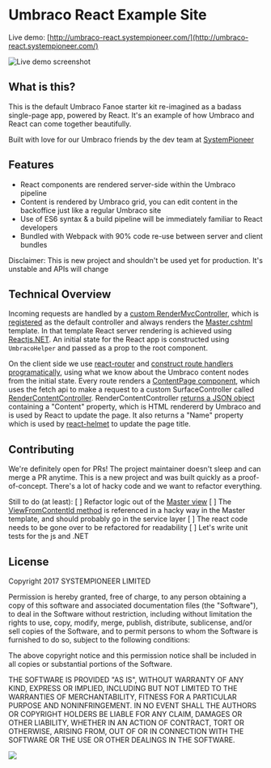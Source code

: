 # Umbraco React Example Site

Live demo: [http://umbraco-react.systempioneer.com/](http://umbraco-react.systempioneer.com/)


![Live demo screenshot](https://www.systempioneer.com/img/umbraco-react-example-2.png "Live demo screenshot")

## What is this?
This is the default Umbraco Fanoe starter kit re-imagined as a badass single-page app, powered by React. It's an example of how Umbraco and React can come together beautifully.

Built with love for our Umbraco friends by the dev team at [SystemPioneer](https://www.systempioneer.com/) 

## Features
* React components are rendered server-side within the Umbraco pipeline
* Content is rendered by Umbraco grid, you can edit content in the backoffice just like a regular Umbraco site
* Use of ES6 syntax & a build pipeline will be immediately familiar to React developers 
* Bundled with Webpack with 90% code re-use between server and client bundles

Disclaimer: This is new project and shouldn't be used yet for production. It's unstable and APIs will change

## Technical Overview
Incoming requests are handled by a [custom RenderMvcController](https://github.com/systempioneer/ReactUmbracoExample/blob/master/UmbracoReactStarterKit/Controllers/ReactRoutesController.cs), which is [registered](https://github.com/systempioneer/ReactUmbracoExample/blob/master/UmbracoReactStarterKit/App_Start/UmbracoReactStartup.cs#L30) as the default controller and always renders the [Master.cshtml](https://github.com/systempioneer/ReactUmbracoExample/blob/master/UmbracoReactStarterKit/Views/Master.cshtml) template. In that template React server rendering is achieved using [Reactjs.NET](https://reactjs.net/). An initial state for the React app is constructed using `UmbracoHelper` and passed as a prop to the root component.

On the client side we use [react-router](https://github.com/ReactTraining/react-router) and [construct route handlers programatically](https://github.com/systempioneer/ReactUmbracoExample/blob/master/UmbracoReactStarterKit/app/src/App.js#L31), using what we know about the Umbraco content nodes from the initial state. Every route renders a [ContentPage component](https://github.com/systempioneer/ReactUmbracoExample/blob/master/UmbracoReactStarterKit/app/src/ContentPage.js), which uses the fetch api to make a request to a custom SurfaceController called [RenderContentController](https://github.com/systempioneer/ReactUmbracoExample/blob/master/UmbracoReactStarterKit/Controllers/RenderContentController.cs). RenderContentController [returns a JSON object](https://github.com/systempioneer/ReactUmbracoExample/blob/master/UmbracoReactStarterKit/Controllers/RenderContentController.cs#L37) containing a "Content" property, which is HTML rendererd by Umbraco and is used by React to update the page. It also returns a "Name" property which is used by [react-helmet](https://github.com/nfl/react-helmet) to update the page title. 

## Contributing
We're definitely open for PRs! The project maintainer doesn't sleep and can merge a PR anytime. This is a new project and was built quickly as a proof-of-concept. There's a lot of hacky code and we want to refactor everything.

Still to do (at least):
[ ] Refactor logic out of the [Master view](https://github.com/systempioneer/ReactUmbracoExample/blob/master/UmbracoReactStarterKit/Views/Master.cshtml)
[ ] The [ViewFromContentId method](https://github.com/systempioneer/ReactUmbracoExample/blob/master/UmbracoReactStarterKit/Controllers/ReactRenderMvcController.cs#L13) is referenced in a hacky way in the Master template, and should probably go in the service layer
[ ] The react code needs to be gone over to be refactored for readability
[ ] Let's write unit tests for the js and .NET

## License
Copyright 2017 SYSTEMPIONEER LIMITED

Permission is hereby granted, free of charge, to any person obtaining a copy of this software and associated documentation files (the "Software"), to deal in the Software without restriction, including without limitation the rights to use, copy, modify, merge, publish, distribute, sublicense, and/or sell copies of the Software, and to permit persons to whom the Software is furnished to do so, subject to the following conditions:

The above copyright notice and this permission notice shall be included in all copies or substantial portions of the Software.

THE SOFTWARE IS PROVIDED "AS IS", WITHOUT WARRANTY OF ANY KIND, EXPRESS OR IMPLIED, INCLUDING BUT NOT LIMITED TO THE WARRANTIES OF MERCHANTABILITY, FITNESS FOR A PARTICULAR PURPOSE AND NONINFRINGEMENT. IN NO EVENT SHALL THE AUTHORS OR COPYRIGHT HOLDERS BE LIABLE FOR ANY CLAIM, DAMAGES OR OTHER LIABILITY, WHETHER IN AN ACTION OF CONTRACT, TORT OR OTHERWISE, ARISING FROM, OUT OF OR IN CONNECTION WITH THE SOFTWARE OR THE USE OR OTHER DEALINGS IN THE SOFTWARE.

![](https://www.systempioneer.com/img/SystemPioneerSmall.png)
